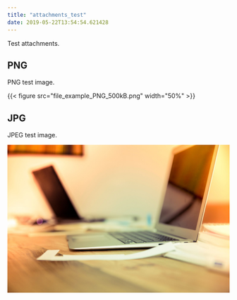 ```yaml
---
title: "attachments_test"
date: 2019-05-22T13:54:54.621428
---
```


Test attachments.


## PNG

PNG test image.

{{< figure src="file_example_PNG_500kB.png" width="50%" >}}

## JPG

JPEG test image.

![](file_example_JPG_100kB.jpg)
